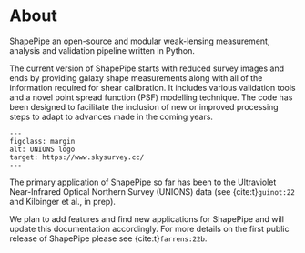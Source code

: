 # About

ShapePipe an open-source and modular weak-lensing measurement, analysis and
validation pipeline written in Python.

The current version of ShapePipe starts with reduced survey images and ends by
providing galaxy shape measurements along with all of the information required for
shear calibration. It includes various validation tools and a novel point spread
function (PSF) modelling technique. The code has been designed to facilitate
the inclusion of new or improved processing steps to adapt to advances made
in the coming years.

```{figure} https://www.skysurvey.cc/wp-content/uploads/2022/04/UNIONS-Logo-TextBlack-1K-300x82.png
---
figclass: margin
alt: UNIONS logo
target: https://www.skysurvey.cc/
---
```

The primary application of ShapePipe so far has been to the Ultraviolet
Near-Infrared Optical Northern Survey (UNIONS) data (see {cite:t}`guinot:22`
and Kilbinger et al., in prep).

We plan to add features and find new applications for ShapePipe and will update
this documentation accordingly. For more details on the first public release
of ShapePipe please see {cite:t}`farrens:22b`.

